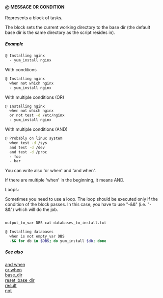 #### @ MESSAGE OR CONDITION

Represents a block of tasks.

The block sets the current working directory to the base dir (the default base dir is the same directory as the script resides in).

##### Example

```bash
@ Installing nginx
  - yum_install nginx
```

With conditions

```bash
@ Installing nginx
  when not which nginx
  - yum_install nginx
```

With multiple conditions (OR)

```bash
@ Installing nginx
  when not which nginx
  or not test -d /etc/nginx
  - yum_install nginx
```

With multiple conditions (AND)

```bash
@ Probably on linux system
  when test -d /sys
  and test -d /dev
  and test -d /proc
  - foo
  - bar
```

You can write also 'or when' and 'and when'.

If there are multiple 'when' in the beginning, it means AND.


Loops:

Sometimes you need to use a loop. The loop should be executed only if the condition of the block passes.
In this case, you have to use "-&&" (i.e. "- &&") which will do the job.

```bash

output_to_var DBS cat databases_to_install.txt

@ Installing databases
  when is not empty_var DBS
  -&& for db in $DBS; do yum_install $db; done
```


##### See also

[and when](and_when.md)  
[or when](and_when.md)  
[base_dir](base_dir.md)  
[reset_base_dir](reset_base_dir.md)  
[result](result.md)  
[not](not.md)  
